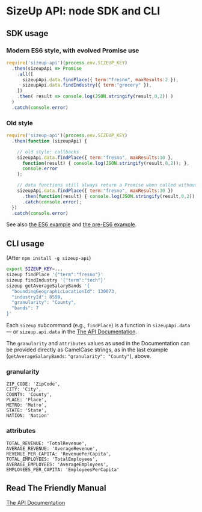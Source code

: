 # SizeUp API: node SDK and CLI

## SDK usage

### Modern ES6 style, with evolved Promise use
```javascript
require('sizeup-api')(process.env.SIZEUP_KEY)
  .then(sizeupApi => Promise
    .all([
      sizeupApi.data.findPlace({ term:"fresno", maxResults:2 }),
      sizeupApi.data.findIndustry({ term:"grocery" }),
    ])
    .then( result => console.log(JSON.stringify(result,0,2)) )
  )
  .catch(console.error)
```

### Old style
```javascript
require('sizeup-api')(process.env.SIZEUP_KEY)
  .then(function (sizeupApi) {

    // old style: callbacks
    sizeupApi.data.findPlace({ term:"fresno", maxResults:10 },
      function(result) { console.log(JSON.stringify(result,0,2)); },
      console.error
    );

    // data functions still always return a Promise when called without function args
    sizeupApi.data.findPlace({ term:"fresno", maxResults:10 })
      .then(function(result) { console.log(JSON.stringify(result,0,2)); })
      .catch(console.error);
  })
  .catch(console.error)
```

See also [the ES6 example](./example.es6.js) and [the pre-ES6 example](./example.js).


## CLI usage

(After `npm install -g sizeup-api`)

```bash
export SIZEUP_KEY=...
sizeup findPlace '{"term":"fresno"}'
sizeup findIndustry '{"term":"tech"}'
sizeup getAverageSalaryBands '{
  "boundingGeographicLocationId": 130073,
  "industryId": 8589,
  "granularity": "County",
  "bands": 7
}'
```

Each `sizeup` subcommand (e.g., `findPlace`) is a function in `sizeupApi.data` — or `sizeup.api.data` in the [The API Documentation](http://www.sizeup.com/developers/documentation).

The `granularity` and `attributes` values as used in the Documentation can be provided directly as CamelCase strings, as in the last example (`getAverageSalaryBands`: `"granularity": "County"`), above.

### granularity
```
ZIP_CODE: 'ZipCode',
CITY: 'City',
COUNTY: 'County',
PLACE: 'Place',
METRO: 'Metro',
STATE: 'State',
NATION: 'Nation'
```

### attributes
```
TOTAL_REVENUE: 'TotalRevenue',
AVERAGE_REVENUE: 'AverageRevenue',
REVENUE_PER_CAPITA: 'RevenuePerCapita',
TOTAL_EMPLOYEES: 'TotalEmployees',
AVERAGE_EMPLOYEES: 'AverageEmployees',
EMPLOYEES_PER_CAPITA: 'EmployeesPerCapita'
```

## Read The Friendly Manual

[The API Documentation](http://www.sizeup.com/developers/documentation)
